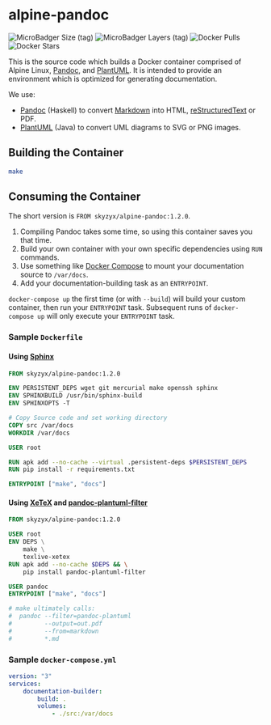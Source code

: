 # alpine-pandoc

![MicroBadger Size (tag)](https://img.shields.io/microbadger/image-size/skyzyx/alpine-pandoc/1.2.0?style=for-the-badge)
![MicroBadger Layers (tag)](https://img.shields.io/microbadger/layers/skyzyx/alpine-pandoc/1.2.0?style=for-the-badge)
![Docker Pulls](https://img.shields.io/docker/pulls/skyzyx/alpine-pandoc?style=for-the-badge)
![Docker Stars](https://img.shields.io/docker/stars/skyzyx/alpine-pandoc?style=for-the-badge)

This is the source code which builds a Docker container comprised of Alpine Linux, [Pandoc], and [PlantUML].
It is intended to provide an environment which is optimized for generating documentation.

We use:

* [Pandoc] (Haskell) to convert [Markdown] into HTML, [reStructuredText] or PDF.
* [PlantUML] (Java) to convert UML diagrams to SVG or PNG images.

## Building the Container

```bash
make
```

## Consuming the Container

The short version is `FROM skyzyx/alpine-pandoc:1.2.0`.

1. Compiling Pandoc takes some time, so using this container saves you that time.
1. Build your own container with your own specific dependencies using `RUN` commands.
1. Use something like [Docker Compose] to mount your documentation source to `/var/docs`.
1. Add your documentation-building task as an `ENTRYPOINT`.

`docker-compose up` the first time (or with `--build`) will build your custom container, then run your `ENTRYPOINT` task.
Subsequent runs of `docker-compose up` will only execute your `ENTRYPOINT` task.

### Sample `Dockerfile`

#### Using [Sphinx]

```Dockerfile
FROM skyzyx/alpine-pandoc:1.2.0

ENV PERSISTENT_DEPS wget git mercurial make openssh sphinx
ENV SPHINXBUILD /usr/bin/sphinx-build
ENV SPHINXOPTS -T

# Copy Source code and set working directory
COPY src /var/docs
WORKDIR /var/docs

USER root

RUN apk add --no-cache --virtual .persistent-deps $PERSISTENT_DEPS
RUN pip install -r requirements.txt

ENTRYPOINT ["make", "docs"]
```

#### Using [XeTeX] and [pandoc-plantuml-filter]

```Dockerfile
FROM skyzyx/alpine-pandoc:1.2.0

USER root
ENV DEPS \
    make \
    texlive-xetex
RUN apk add --no-cache $DEPS && \
    pip install pandoc-plantuml-filter

USER pandoc
ENTRYPOINT ["make", "docs"]

# make ultimately calls:
#  pandoc --filter=pandoc-plantuml
#         --output=out.pdf
#         --from=markdown
#         *.md
```

### Sample `docker-compose.yml`

```yaml
version: "3"
services:
    documentation-builder:
        build: .
        volumes:
            - ./src:/var/docs
```

[Docker Compose]: https://docs.docker.com/compose/
[Markdown]: http://commonmark.org
[Pandoc]: http://pandoc.org
[pandoc-plantuml-filter]: https://github.com/timofurrer/pandoc-plantuml-filter
[PlantUML]: http://plantuml.com
[reStructuredText]: http://docutils.sourceforge.net/rst.html
[Sphinx]: http://www.sphinx-doc.org
[XeTeX]: http://xetex.sourceforge.net/
